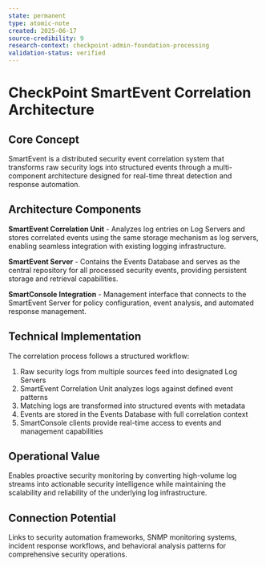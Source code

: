 ```yaml
---
state: permanent
type: atomic-note
created: 2025-06-17
source-credibility: 9
research-context: checkpoint-admin-foundation-processing
validation-status: verified
---
```


# CheckPoint SmartEvent Correlation Architecture

## Core Concept

SmartEvent is a distributed security event correlation system that transforms raw security logs into structured events through a multi-component architecture designed for real-time threat detection and response automation.

## Architecture Components

**SmartEvent Correlation Unit** - Analyzes log entries on Log Servers and stores correlated events using the same storage mechanism as log servers, enabling seamless integration with existing logging infrastructure.

**SmartEvent Server** - Contains the Events Database and serves as the central repository for all processed security events, providing persistent storage and retrieval capabilities.

**SmartConsole Integration** - Management interface that connects to the SmartEvent Server for policy configuration, event analysis, and automated response management.

## Technical Implementation

The correlation process follows a structured workflow:
1. Raw security logs from multiple sources feed into designated Log Servers
2. SmartEvent Correlation Unit analyzes logs against defined event patterns
3. Matching logs are transformed into structured events with metadata
4. Events are stored in the Events Database with full correlation context
5. SmartConsole clients provide real-time access to events and management capabilities

## Operational Value

Enables proactive security monitoring by converting high-volume log streams into actionable security intelligence while maintaining the scalability and reliability of the underlying log infrastructure.

## Connection Potential

Links to security automation frameworks, SNMP monitoring systems, incident response workflows, and behavioral analysis patterns for comprehensive security operations.